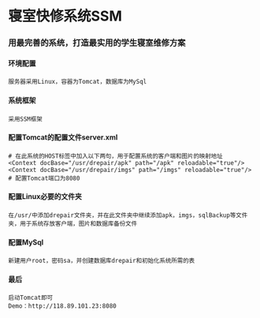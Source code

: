 # 寝室快修系统SSM

### 用最完善的系统，打造最实用的学生寝室维修方案 

#### 环境配置
    服务器采用Linux，容器为Tomcat，数据库为MySql
#### 系统框架
    采用SSM框架
#### 配置Tomcat的配置文件server.xml
    # 在此系统的HOST标签中加入以下两句，用于配置系统的客户端和图片的映射地址
    <Context docBase="/usr/drepair/apk" path="/apk" reloadable="true"/>
    <Context docBase="/usr/drepair/imgs" path="/imgs" reloadable="true"/>
    # 配置Tomcat端口为8080
#### 配置Linux必要的文件夹
    在/usr/中添加drepair文件夹，并在此文件夹中继续添加apk，imgs，sqlBackup等文件夹，用于系统存放客户端，图片和数据库备份文件
#### 配置MySql
    新建用户root，密码sa，并创建数据库drepair和初始化系统所需的表
#### 最后
    启动Tomcat即可
    Demo：http://118.89.101.23:8080
    
